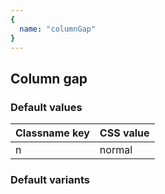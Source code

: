 ```yaml
---
{
  name: "columnGap"
}
---
```


## Column gap

### Default values
<!-- defaults.values.start -->
|Classname key|CSS value|
|-------------|---------|
|n            |normal   |

<!-- defaults.values.end -->


### Default variants
<!-- defaults.variants.start -->

<!-- defaults.variants.end -->
